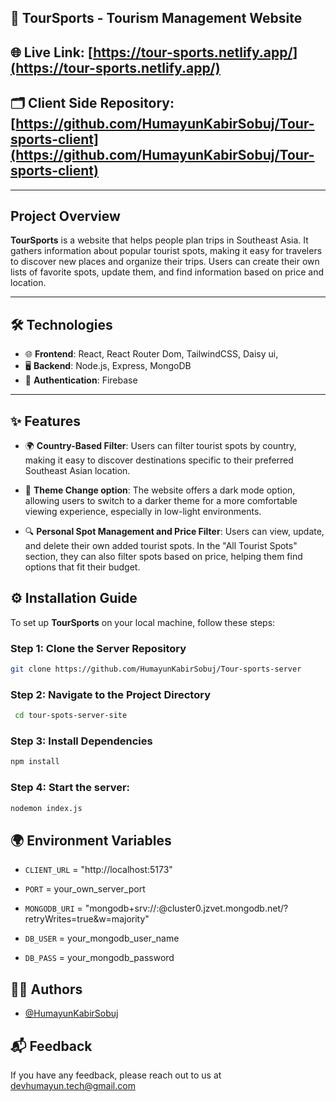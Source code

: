 ## 🚀 TourSports - Tourism Management Website


## 🌐 Live Link: [https://tour-sports.netlify.app/](https://tour-sports.netlify.app/)

## 🗂️ Client Side Repository: [https://github.com/HumayunKabirSobuj/Tour-sports-client](https://github.com/HumayunKabirSobuj/Tour-sports-client)

---

## Project Overview

**TourSports**  is a website that helps people plan trips in Southeast Asia. It gathers information about popular tourist spots, making it easy for travelers to discover new places and organize their trips. Users can create their own lists of favorite spots, update them, and find information based on price and location.

---

## 🛠 Technologies

- 🌐 **Frontend**: React, React Router Dom, TailwindCSS, Daisy ui,
- 🖥️ **Backend**: Node.js, Express, MongoDB
- 🔐 **Authentication**: Firebase
  
---

## ✨ Features

- 🌍 **Country-Based Filter**: Users can filter tourist spots by country, making it easy to discover destinations specific to their preferred Southeast Asian location.

- 🌙 **Theme Change option**: The website offers a dark mode option, allowing users to switch to a darker theme for a more comfortable viewing experience, especially in low-light environments.

- 🔍 **Personal Spot Management and Price Filter**: Users can view, update, and delete their own added tourist spots. In the "All Tourist Spots" section, they can also filter spots based on price, helping them find options that fit their budget.


## ⚙️ Installation Guide
To set up **TourSports** on your local machine, follow these steps:

### Step 1: Clone the Server Repository
```bash
git clone https://github.com/HumayunKabirSobuj/Tour-sports-server
```

### Step 2: Navigate to the Project Directory
```bash
 cd tour-spots-server-site
```

### Step 3: Install Dependencies
```bash
npm install
```

### Step 4: Start the server:
```bash
nodemon index.js
```

## 🌍 Environment Variables

- `CLIENT_URL` = "http://localhost:5173"

- `PORT` = your_own_server_port

- `MONGODB_URI` = "mongodb+srv://:@cluster0.jzvet.mongodb.net/?retryWrites=true&w=majority"

- `DB_USER` = your_mongodb_user_name

- `DB_PASS` = your_mongodb_password


## 👨‍💻 Authors

- [@HumayunKabirSobuj](https://github.com/HumayunKabirSobuj)


## 📬 Feedback

If you have any feedback, please reach out to us at devhumayun.tech@gmail.com


